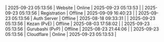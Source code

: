 | 2025-09-23 05:13:56 | Website | Online | 2025-09-23 05:13:53 |
| 2025-09-23 05:13:56 | Registration | Offline | 2025-09-09 16:40:23 |
| 2025-09-23 05:13:56 | Auth Server | Offline | 2025-08-18 09:33:31 |
| 2025-09-23 05:13:56 | Kezan (PvE) | Offline | 2025-08-03 17:58:02 |
| 2025-09-23 05:13:56 | Gurubashi (PvP) | Offline | 2025-08-23 21:44:06 |
| 2025-09-23 05:13:56 | Cloudflare | Online | 2025-09-23 05:13:53 |
